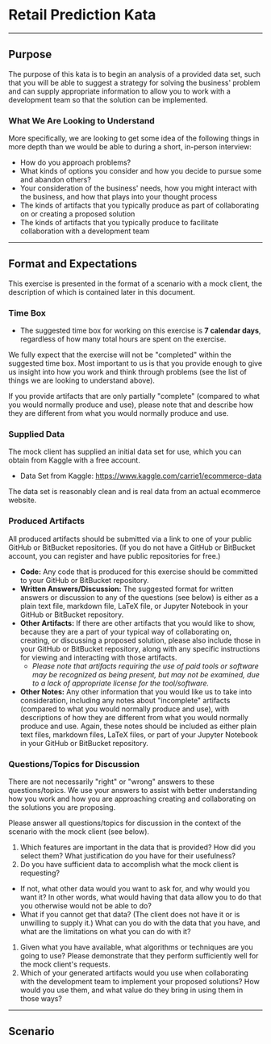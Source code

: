 # Retail Prediction Kata
---
## Purpose
The purpose of this kata is to begin an analysis of a provided data set, such
that you will be able to suggest a strategy for solving the business' problem
and can supply appropriate information to allow you to work with a development
team so that the solution can be implemented.

### What We Are Looking to Understand
More specifically, we are looking to get some idea of the following things in
more depth than we would be able to during a short, in-person interview:

* How do you approach problems?
* What kinds of options you consider and how you decide to pursue some and
  abandon others?
* Your consideration of the business' needs, how you might interact with the
  business, and how that plays into your thought process
* The kinds of artifacts that you typically produce as part of collaborating on
  or creating a proposed solution
* The kinds of artifacts that you typically produce to facilitate collaboration
  with a development team


---
## Format and Expectations
This exercise is presented in the format of a scenario with a mock client, the
description of which is contained later in this document.

### Time Box

* The suggested time box for working on this exercise is **7 calendar days**,
  regardless of how many total hours are spent on the exercise.

We fully expect that the exercise will not be "completed" within the
suggested time box.  Most important to us is that you provide enough to give
us insight into how you work and think through problems (see the list of
things we are looking to understand above).

If you provide artifacts that are only partially "complete" (compared to what
you would normally produce and use), please note that and describe how they are
different from what you would normally produce and use.

### Supplied Data
The mock client has supplied an initial data set for use, which you can obtain
from Kaggle with a free account.

* Data Set from Kaggle: https://www.kaggle.com/carrie1/ecommerce-data

The data set is reasonably clean and is real data from an actual ecommerce
website.

### Produced Artifacts
All produced artifacts should be submitted via a link to one of your public
GitHub or BitBucket repositories.  (If you do not have a GitHub or BitBucket
account, you can register and have public repositories for free.)

* **Code:**  Any code that is produced for this exercise should be committed
  to your GitHub or BitBucket repository.
* **Written Answers/Discussion:** The suggested format for written answers or
  discussion to any of the questions (see below) is either as a plain text file,
  markdown file, LaTeX file, or Jupyter Notebook in your GitHub or BitBucket
  repository.
* **Other Artifacts:**  If there are other artifacts that you would like to
  show, because they are a part of your typical way of collaborating on,
  creating, or discussing a proposed solution, please also include those in
  your GitHub or BitBucket repository, along with any specific instructions for
  viewing and interacting with those artifacts.
  * *Please note that artifacts requiring the use of paid tools or
    software may be recognized as being present, but may not be examined, due to
    a lack of appropriate license for the tool/software.*
* **Other Notes:**  Any other information that you would like us to take into
  consideration, including any notes about "incomplete" artifacts
  (compared to what you would normally produce and use), with descriptions of how
  they are different from what you would normally produce and use.  Again, these
  notes should be included as either plain text files, markdown files, LaTeX
  files, or part of your Jupyter Notebook in your GitHub or BitBucket repository.

### Questions/Topics for Discussion
There are not necessarily "right" or "wrong" answers to these questions/topics.
We use your answers to assist with better understanding how you work and how
you are approaching creating and collaborating on the solutions you are
proposing.

Please answer all questions/topics for discussion in the context of the
scenario with the mock client (see below).

1. Which features are important in the data that is provided? How did you
   select them?  What justification do you have for their usefulness?
1. Do you have sufficient data to accomplish what the mock client is
   requesting?
  * If not, what other data would you want to ask for, and why would you want
    it? In other words, what would having that data allow you to do that you
    otherwise would not be able to do?
  * What if you cannot get that data? (The client does not have it or is
    unwilling to supply it.)  What can you do with the data that you
    have, and what are the limitations on what you can do with it?
1. Given what you have available, what algorithms or techniques are you
   going to use?  Please demonstrate that they perform sufficiently well for
   the mock client's requests.
1. Which of your generated artifacts would you use when collaborating with
   the development team to implement your proposed solutions?  How would you
   use them, and what value do they bring in using them in those ways?

---
## Scenario

